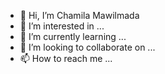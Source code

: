 - 👋 Hi, I’m Chamila Mawilmada
- 👀 I’m interested in ...
- 🌱 I’m currently learning ...
- 💞️ I’m looking to collaborate on ...
- 📫 How to reach me ...

<!---
mawilmada/mawilmada is a ✨ special ✨ repository because its `README.md` (this file) appears on your GitHub profile.
You can click the Preview link to take a look at your changes.
--->
